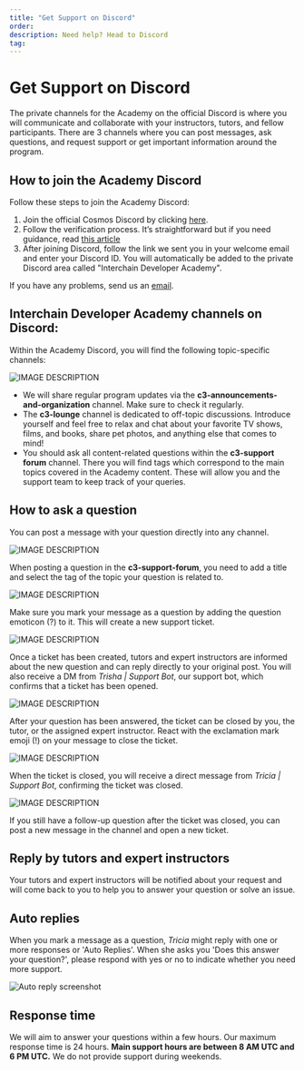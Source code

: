 ```yaml
---
title: "Get Support on Discord"
order:
description: Need help? Head to Discord
tag:
---
```


# Get Support on Discord

<!--
Include for Week 0 start, later back into comment, plus everything below needs to be included in a comment for Week 0.

"Detailed information will be available next week."

-->

The private channels for the Academy on the official Discord is where you will communicate and collaborate with your instructors, tutors, and fellow participants.
There are 3 channels where you can post messages, ask questions, and request support or get important information around the program.

## How to join the Academy Discord

Follow these steps to join the Academy Discord:
1.  Join the official Cosmos Discord by clicking [here](https://discord.gg/cosmosnetwork).
2.  Follow the verification process. It’s straightforward but if you need guidance, read [this article](https://medium.com/@alicemeowuk/cosmos-developers-discord-access-7c15951cc839)
3.  After joining Discord, follow the link we sent you in your welcome email and enter your Discord ID. You will automatically be added to the private Discord area called "Interchain Developer Academy".

If you have any problems, send us an [email](mailto:academy@interchain.io).

## Interchain Developer Academy channels on Discord:

Within the Academy Discord, you will find the following topic-specific channels:

![IMAGE DESCRIPTION](/ida-course/images/discord-ida-c3-channels.jpg)

* We will share regular program updates via the **c3-announcements-and-organization** channel. Make sure to check it regularly.
* The **c3-lounge** channel is dedicated to off-topic discussions. Introduce yourself and feel free to relax and chat about your favorite TV shows, films, and books, share pet photos, and anything else that comes to mind!
* You should ask all content-related questions within the **c3-support forum** channel. There you will find tags which correspond to the main topics covered in the Academy content. These will allow you and the support team to keep track of your queries.

## How to ask a question

You can post a message with your question directly into any channel.

![IMAGE DESCRIPTION](/ida-course/images/discord-question.png)

When posting a question in the **c3-support-forum**, you need to add a title and select the tag of the topic your question is related to. 

![IMAGE DESCRIPTION](/ida-course/images/discord-howto-supportforum.jpg)

Make sure you mark your message as a question by adding the question emoticon (?) to it. This will create a new support ticket.

![IMAGE DESCRIPTION](/ida-course/images/discord-question-add.png)

Once a ticket has been created, tutors and expert instructors are informed about the new question and can reply directly to your original post. You will also receive a DM from _Trisha | Support Bot_, our support bot, which confirms that a ticket has been opened.

![IMAGE DESCRIPTION](/ida-course/images/discord-tricia-pm.png)

After your question has been answered, the ticket can be closed by you, the tutor, or the assigned expert instructor. React with the exclamation mark emoji (!) on your message to close the ticket.

![IMAGE DESCRIPTION](/ida-course/images/discord-close.png)

When the ticket is closed, you will receive a direct message from _Tricia | Support Bot_, confirming the ticket was closed.

![IMAGE DESCRIPTION](/ida-course/images/discord-close-notification.png)

If you still have a follow-up question after the ticket was closed, you can post a new message in the channel and open a new ticket.

## Reply by tutors and expert instructors

Your tutors and expert instructors will be notified about your request and will come back to you to help you to answer your question or solve an issue.

## Auto replies

When you mark a message as a question, _Tricia_ might reply with one or more responses or 'Auto Replies'. When she asks you 'Does this answer your question?', please respond with yes or no to indicate whether you need more support.

![Auto reply screenshot](/ida-course/images/discord-auto.png)

## Response time

We will aim to answer your questions within a few hours. Our maximum response time is 24 hours. **Main support hours are between 8 AM UTC and 6 PM UTC.** We do not provide support during weekends.
